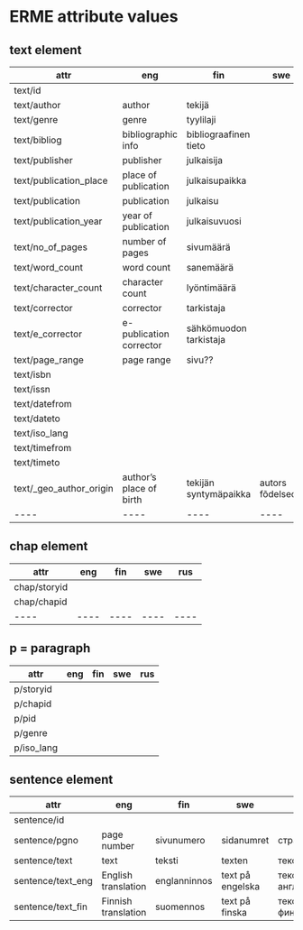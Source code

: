 # ERME attribute values

## text element

|attr|eng|fin|swe|rus|
|----|----|----|----|----|
|text/id |||||
|text/author |author|tekijä|||
|text/genre |genre|tyylilaji|||
|text/bibliog |bibliographic info|bibliograafinen tieto|||
|text/publisher |publisher|julkaisija|||
|text/publication_place |place of publication|julkaisupaikka|||
|text/publication |publication|julkaisu|||
|text/publication_year |year of publication|julkaisuvuosi|||
|text/no_of_pages |number of pages|sivumäärä|||
|text/word_count |word count|sanemäärä|||
|text/character_count |character count|lyöntimäärä|||
|text/corrector |corrector|tarkistaja|||
|text/e_corrector |e-publication corrector|sähkömuodon tarkistaja|||
|text/page_range |page range|sivu??|||
|text/isbn |||||
|text/issn  |||||
|text/datefrom |||||
|text/dateto |||||
|text/iso_lang |||||
|text/timefrom |||||
|text/timeto |||||
|text/_geo_author_origin|authorʼs place of birth|tekijän syntymäpaikka|autors fõdelseort|место рождения автора|
|----|----|----|----|----|

## chap element

|attr|eng|fin|swe|rus|
|----|----|----|----|----|
|chap/storyid |||||
|chap/chapid |||||
|----|----|----|----|----|

## p = paragraph

|attr|eng|fin|swe|rus|
|----|----|----|----|----|
|p/storyid |||||
|p/chapid |||||
|p/pid |||||
|p/genre |||||
|p/iso_lang |||||

## sentence element


|attr|eng|fin|swe|rus|
|----|----|----|----|----|
|sentence/id |||||
|sentence/pgno |page number|sivunumero|sidanumret|страница|
|sentence/text |text|teksti|texten|текст|
|sentence/text_eng |English translation|englanninnos|text på engelska|текст по-английски|
|sentence/text_fin |Finnish translation|suomennos|text på finska|текст по-фински|


